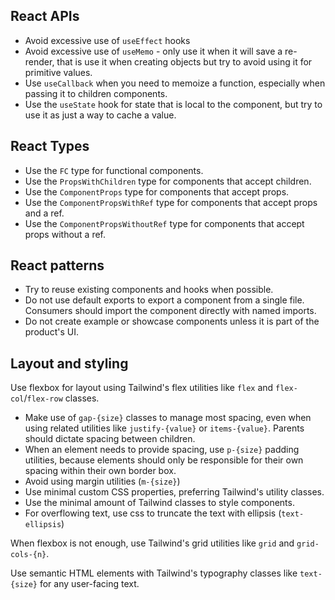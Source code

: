 ## React APIs

- Avoid excessive use of `useEffect` hooks
- Avoid excessive use of `useMemo` - only use it when it will save a re-render, that is use it when creating objects but try to avoid using it for primitive values.
- Use `useCallback` when you need to memoize a function, especially when passing it to children components.
- Use the `useState` hook for state that is local to the component, but try to use it as just a way to cache a value.

## React Types

- Use the `FC` type for functional components.
- Use the `PropsWithChildren` type for components that accept children.
- Use the `ComponentProps` type for components that accept props.
- Use the `ComponentPropsWithRef` type for components that accept props and a ref.
- Use the `ComponentPropsWithoutRef` type for components that accept props without a ref.

## React patterns

- Try to reuse existing components and hooks when possible.
- Do not use default exports to export a component from a single file. Consumers should import the component directly with named imports.
- Do not create example or showcase components unless it is part of the product's UI.

## Layout and styling

Use flexbox for layout using Tailwind's flex utilities like `flex` and `flex-col`/`flex-row` classes.

- Make use of `gap-{size}` classes to manage most spacing, even when using related utilities like `justify-{value}` or `items-{value}`. Parents should dictate spacing between children.
- When an element needs to provide spacing, use `p-{size}` padding utilities, because elements should only be responsible for their own spacing within their own border box.
- Avoid using margin utilities (`m-{size}`)
- Use minimal custom CSS properties, preferring Tailwind's utility classes.
- Use the minimal amount of Tailwind classes to style components.
- For overflowing text, use css to truncate the text with ellipsis (`text-ellipsis`)

When flexbox is not enough, use Tailwind's grid utilities like `grid` and `grid-cols-{n}`.

Use semantic HTML elements with Tailwind's typography classes like `text-{size}` for any user-facing text.
